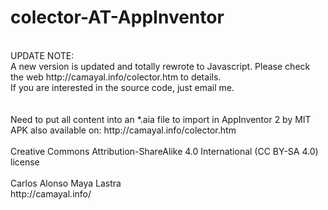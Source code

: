 # colector-AT-AppInventor
<br>
UPDATE NOTE:<br>
A new version is updated and totally rewrote to Javascript. Please check the web http://camayal.info/colector.htm to details. <br>
If you are interested in the source code, just email me.
<br><br><br>
Need to put all content into an *.aia file to import in AppInventor 2 by MIT
<br>
APK also available on:  http://camayal.info/colector.htm
<br><br>
Creative Commons Attribution-ShareAlike 4.0 International (CC BY-SA 4.0) license
<br><br>
Carlos Alonso Maya Lastra
<br>
http://camayal.info/
